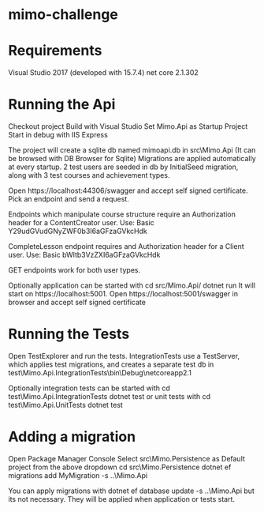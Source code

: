 # mimo-challenge

# Requirements
Visual Studio 2017 (developed with 15.7.4)
net core 2.1.302

# Running the Api
Checkout project
Build with Visual Studio
Set Mimo.Api as Startup Project
Start in debug with IIS Express

The project will create a sqlite db named mimoapi.db in src\Mimo.Api (It can be browsed with DB Browser for Sqlite)
Migrations are applied automatically at every startup.
2 test users are seeded in db by InitialSeed migration, along with 3 test courses and achievement types.

Open https://localhost:44306/swagger and accept self signed certificate.
Pick an endpoint and send a request.

Endpoints which manipulate course structure require an Authorization header for a ContentCreator user.
Use: Basic Y29udGVudGNyZWF0b3I6aGFzaGVkcHdk

CompleteLesson endpoint requires and Authorization header for a Client user.
Use: Basic bWltb3VzZXI6aGFzaGVkcHdk

GET endpoints work for both user types.

Optionally application can be started with 
cd src/Mimo.Api/
dotnet run
It will start on https://localhost:5001. Open https://localhost:5001/swagger in browser and accept self signed certificate

# Running the Tests
Open TestExplorer and run the tests.
IntegrationTests use a TestServer, which applies test migrations, and creates a separate test db in 
test\Mimo.Api.IntegrationTests\bin\Debug\netcoreapp2.1

Optionally integration tests can be started with 
cd test\Mimo.Api.IntegrationTests
dotnet test
or unit tests with
cd test\Mimo.Api.UnitTests
dotnet test

# Adding a migration
Open Package Manager Console
Select src\Mimo.Persistence as Default project from the above dropdown
cd src\Mimo.Persistence
dotnet ef migrations add MyMigration -s ..\Mimo.Api

You can apply migrations with 
dotnet ef database update -s ..\Mimo.Api
but its not necessary. They will be applied when application or tests start.